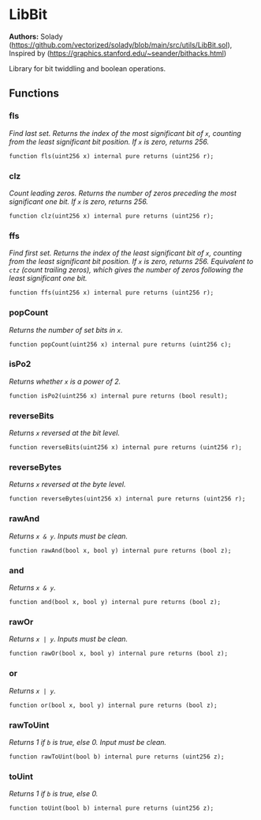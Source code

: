# LibBit
**Authors:**
Solady (https://github.com/vectorized/solady/blob/main/src/utils/LibBit.sol), Inspired by (https://graphics.stanford.edu/~seander/bithacks.html)

Library for bit twiddling and boolean operations.


## Functions
### fls

*Find last set.
Returns the index of the most significant bit of `x`,
counting from the least significant bit position.
If `x` is zero, returns 256.*


```solidity
function fls(uint256 x) internal pure returns (uint256 r);
```

### clz

*Count leading zeros.
Returns the number of zeros preceding the most significant one bit.
If `x` is zero, returns 256.*


```solidity
function clz(uint256 x) internal pure returns (uint256 r);
```

### ffs

*Find first set.
Returns the index of the least significant bit of `x`,
counting from the least significant bit position.
If `x` is zero, returns 256.
Equivalent to `ctz` (count trailing zeros), which gives
the number of zeros following the least significant one bit.*


```solidity
function ffs(uint256 x) internal pure returns (uint256 r);
```

### popCount

*Returns the number of set bits in `x`.*


```solidity
function popCount(uint256 x) internal pure returns (uint256 c);
```

### isPo2

*Returns whether `x` is a power of 2.*


```solidity
function isPo2(uint256 x) internal pure returns (bool result);
```

### reverseBits

*Returns `x` reversed at the bit level.*


```solidity
function reverseBits(uint256 x) internal pure returns (uint256 r);
```

### reverseBytes

*Returns `x` reversed at the byte level.*


```solidity
function reverseBytes(uint256 x) internal pure returns (uint256 r);
```

### rawAnd

*Returns `x & y`. Inputs must be clean.*


```solidity
function rawAnd(bool x, bool y) internal pure returns (bool z);
```

### and

*Returns `x & y`.*


```solidity
function and(bool x, bool y) internal pure returns (bool z);
```

### rawOr

*Returns `x | y`. Inputs must be clean.*


```solidity
function rawOr(bool x, bool y) internal pure returns (bool z);
```

### or

*Returns `x | y`.*


```solidity
function or(bool x, bool y) internal pure returns (bool z);
```

### rawToUint

*Returns 1 if `b` is true, else 0. Input must be clean.*


```solidity
function rawToUint(bool b) internal pure returns (uint256 z);
```

### toUint

*Returns 1 if `b` is true, else 0.*


```solidity
function toUint(bool b) internal pure returns (uint256 z);
```

